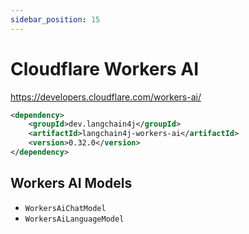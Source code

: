```yaml
---
sidebar_position: 15
---
```


# Cloudflare Workers AI

https://developers.cloudflare.com/workers-ai/

```xml
<dependency>
    <groupId>dev.langchain4j</groupId>
    <artifactId>langchain4j-workers-ai</artifactId>
    <version>0.32.0</version>
</dependency>
```

## Workers AI Models

- `WorkersAiChatModel`
- `WorkersAiLanguageModel`
